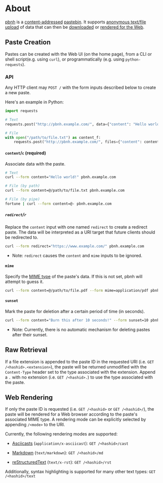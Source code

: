 # About

[pbnh](https://github.com/tucked/pbnh) is a [content-addressed](https://en.wikipedia.org/wiki/Content-addressable_storage) [pastebin](https://en.wikipedia.org/wiki/Pastebin).
It supports [anonymous text/file upload](#paste-creation) of data that can then be [downloaded](#raw-retrieval) or [rendered for the Web](#web-rendering).

## Paste Creation

Pastes can be created with the Web UI (on the home page), from a CLI or shell script(e.g. using `curl`), or programmatically (e.g. using `python-requests`).

### API

Any HTTP client may `POST /` with the form inputs described below to create a new paste.

Here's an example in Python:

``` python
import requests

# Text
requests.post("http://pbnh.example.com/", data={"content": "Hello world!"})

# File
with open("/path/to/file.txt") as content_f:
    requests.post("http://pbnh.example.com/", files={"content": content_f})
```

#### `content`/`c` (required)

Associate data with the paste.

``` sh
# Text
curl --form content="Hello world!" pbnh.example.com

# File (by path)
curl --form content=@/path/to/file.txt pbnh.example.com

# File (by pipe)
fortune | curl --form content=@- pbnh.example.com
```

##### `redirect`/`r`

Replace the `content` input with one named `redirect` to create a redirect paste.
The data will be interpreted as a URI target that future clients should be redirected to.

``` sh
curl --form redirect="https://www.example.com/" pbnh.example.com
```

- Note: `redirect` causes the `content` and `mime` inputs to be ignored.

#### `mime`

Specify the [MIME type](https://www.iana.org/assignments/media-types/media-types.xhtml) of the paste's data.
If this is not set, pbnh will attempt to guess it.

``` sh
curl --form content=@/path/to/file.pdf --form mime=application/pdf pbnh.example.com
```

#### `sunset`

Mark the paste for deletion after a certain period of time (in seconds).

``` sh
curl --form content="Burn this after 10 seconds!" --form sunset=10 pbnh.example.com
```

- Note: Currently, there is no automatic mechanism for deleting pastes after their sunset.

## Raw Retrieval

If a file extension is appended to the paste ID in the requested URI (i.e. `GET /<hashid>.<extension>`),
the paste will be returned unmodified with the `Content-Type` header set to the type associated with the extension.
Append a `.` with no extension (i.e. `GET /<hashid>.`) to use the type associated with the paste.

## Web Rendering

If only the paste ID is requested (i.e. `GET /<hashid>` or `GET /<hashid>/`),
the paste will be rendered for a Web browser according to the paste's associated MIME type.
A rendering mode can be explicitly selected by appending `/<mode>` to the URI.

Currently, the following rendering modes are supported:

- [Asciicasts](https://asciinema.org/) (`application/x-asciicast`): `GET /<hashid>/cast`

- [Markdown](https://en.wikipedia.org/wiki/Markdown) (`text/markdown`): `GET /<hashid>/md`

- [reStructuredText](https://en.wikipedia.org/wiki/ReStructuredText) (`text/x-rst`): `GET /<hashid>/rst`

Additionally, syntax highlighting is supported for many other text types: `GET /<hashid>/text`
